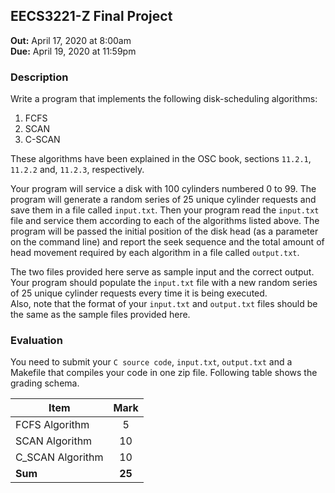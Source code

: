 ## EECS3221-Z Final Project
**Out:** April 17, 2020 at 8:00am  
**Due:** April 19, 2020 at 11:59pm

### Description
Write a program that implements the following disk-scheduling algorithms: 
1. FCFS   
2. SCAN 
3. C-SCAN

These algorithms have been explained in the OSC book, sections `11.2.1`, `11.2.2` and, `11.2.3`, respectively.

Your program will service a disk with 100 cylinders numbered 0 to 99. 
The program will generate a random series of 25 unique cylinder requests and save them in a file called `input.txt`.
Then your program read the `input.txt` file and service them according to each of the algorithms listed above. 
The program will be passed the initial position of the disk head (as a parameter on the command line) and 
report the seek sequence and the total amount of head movement required by each algorithm in a file called 
`output.txt`. 

The two files provided here serve as sample input and the correct output. Your program should populate the 
`input.txt` file with a new random series of 25 unique cylinder requests every time it is being executed.  
Also, note that the format of your `input.txt` and `output.txt` files should be the same as the sample 
files provided here. 

### Evaluation 
You need to submit your `C source code`, `input.txt`, `output.txt` and a Makefile that compiles your code in one 
zip file. Following table shows the grading schema.

| Item        | Mark           |
| ------------- |:-------------:|
| FCFS Algorithm      | 5 |
| SCAN Algorithm      | 10 |
| C_SCAN Algorithm    | 10 |
| **Sum**             | **25** | 